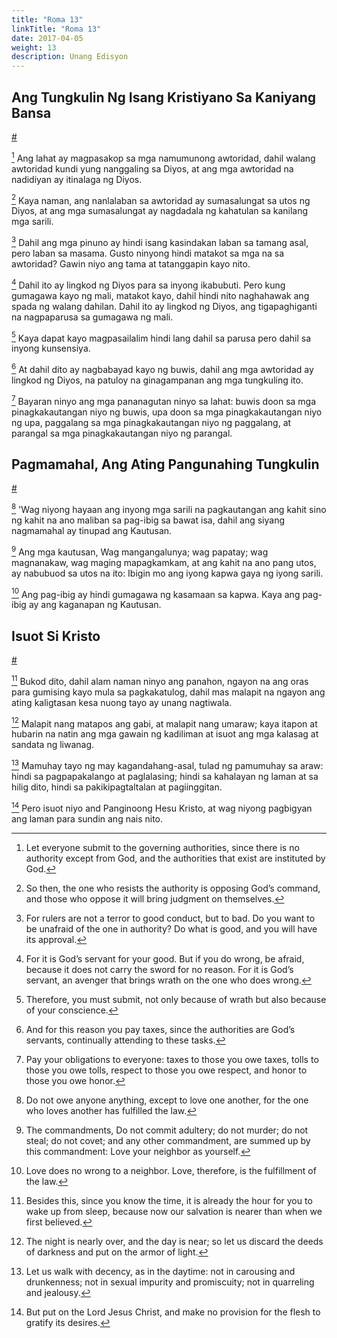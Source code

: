 ```yaml
---
title: "Roma 13"
linkTitle: "Roma 13"
date: 2017-04-05
weight: 13
description: Unang Edisyon
---
```


## Ang Tungkulin Ng Isang Kristiyano Sa Kaniyang Bansa
[#](# "A Christian’s Duties to the State")

[^1] Ang lahat ay magpasakop sa mga namumunong awtoridad, dahil walang awtoridad kundi yung nanggaling sa Diyos, at ang mga awtoridad na nadidiyan ay itinalaga ng Diyos.

[^1]: Let everyone submit to the governing authorities, since there is no authority except from God, and the authorities that exist are instituted by God.

[^2] Kaya naman, ang nanlalaban sa awtoridad ay sumasalungat sa utos ng Diyos, at ang mga sumasalungat ay nagdadala ng kahatulan sa kanilang mga sarili.

[^2]: So then, the one who resists the authority is opposing God’s command, and those who oppose it will bring judgment on themselves.

[^3] Dahil ang mga pinuno ay hindi isang kasindakan laban sa tamang asal, pero laban sa masama. Gusto ninyong hindi matakot sa mga na sa awtoridad? Gawin niyo ang tama at tatanggapin kayo nito.

[^3]: For rulers are not a terror to good conduct, but to bad. Do you want to be unafraid of the one in authority? Do what is good, and you will have its approval.

[^4] Dahil ito ay lingkod ng Diyos para sa inyong ikabubuti. Pero kung gumagawa kayo ng mali, matakot kayo, dahil hindi nito naghahawak ang spada ng walang dahilan. Dahil ito ay lingkod ng Diyos, ang tigapaghiganti na nagpaparusa sa gumagawa ng mali.

[^4]: For it is God’s servant for your good. But if you do wrong, be afraid, because it does not carry the sword for no reason. For it is God’s servant, an avenger that brings wrath on the one who does wrong.

[^5] Kaya dapat kayo magpasailalim hindi lang dahil sa parusa pero dahil sa inyong kunsensiya.

[^5]: Therefore, you must submit, not only because of wrath but also because of your conscience.

[^6] At dahil dito ay nagbabayad kayo ng buwis, dahil ang mga awtoridad ay lingkod ng Diyos, na patuloy na ginagampanan ang mga tungkuling ito.

[^6]: And for this reason you pay taxes, since the authorities are God’s servants, continually attending to these tasks.

[^7] Bayaran ninyo ang mga pananagutan ninyo sa lahat: buwis doon sa mga pinagkakautangan niyo ng buwis, upa doon sa mga pinagkakautangan niyo ng upa, paggalang sa mga pinagkakautangan niyo ng paggalang, at parangal sa mga pinagkakautangan niyo ng parangal.

[^7]: Pay your obligations to everyone: taxes to those you owe taxes, tolls to those you owe tolls, respect to those you owe respect, and honor to those you owe honor.

## Pagmamahal, Ang Ating Pangunahing Tungkulin
[#](# "Love, Our Primary Duty")

[^8] 'Wag niyong hayaan ang inyong mga sarili na pagkautangan ang kahit sino ng kahit na ano maliban sa pag-ibig sa bawat isa, dahil ang siyang nagmamahal ay tinupad ang Kautusan.

[^8]: Do not owe anyone anything, except to love one another, for the one who loves another has fulfilled the law.

[^9] Ang mga kautusan, Wag mangangalunya; wag papatay; wag magnanakaw, wag maging mapagkamkam, at ang kahit na ano pang utos, ay nabubuod sa utos na ito: Ibigin mo ang iyong kapwa gaya ng iyong sarili.

[^9]: The commandments, Do not commit adultery; do not murder; do not steal; do not covet; and any other commandment, are summed up by this commandment: Love your neighbor as yourself.

[^10] Ang pag-ibig ay hindi gumagawa ng kasamaan sa kapwa. Kaya ang pag-ibig ay ang kaganapan ng Kautusan.

[^10]: Love does no wrong to a neighbor. Love, therefore, is the fulfillment of the law.

## Isuot Si Kristo
[#](# "Put On Christ")

[^11] Bukod dito, dahil alam naman ninyo ang panahon, ngayon na ang oras para gumising kayo mula sa pagkakatulog, dahil mas malapit na ngayon ang ating kaligtasan kesa nuong tayo ay unang nagtiwala.

[^11]: Besides this, since you know the time, it is already the hour for you to wake up from sleep, because now our salvation is nearer than when we first believed.

[^12] Malapit nang matapos ang gabi, at malapit nang umaraw; kaya itapon at hubarin na natin ang mga gawain ng kadiliman at isuot ang mga kalasag at sandata ng liwanag.

[^12]: The night is nearly over, and the day is near; so let us discard the deeds of darkness and put on the armor of light.

[^13] Mamuhay tayo ng may kagandahang-asal, tulad ng pamumuhay sa araw: hindi sa pagpapakalango at paglalasing; hindi sa kahalayan ng laman at sa hilig dito, hindi sa pakikipagtaltalan at pagiinggitan.

[^13]: Let us walk with decency, as in the daytime: not in carousing and drunkenness; not in sexual impurity and promiscuity; not in quarreling and jealousy.

[^14] Pero isuot niyo and Panginoong Hesu Kristo, at wag niyong pagbigyan ang laman para sundin ang nais nito.

[^14]: But put on the Lord Jesus Christ, and make no provision for the flesh to gratify its desires.
